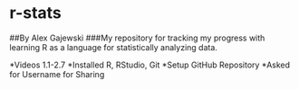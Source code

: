 # r-stats
##By Alex Gajewski
###My repository for tracking my progress with learning R as a language for statistically analyzing data.

*Videos 1.1-2.7
*Installed R, RStudio, Git
*Setup GitHub Repository
*Asked for Username for Sharing

